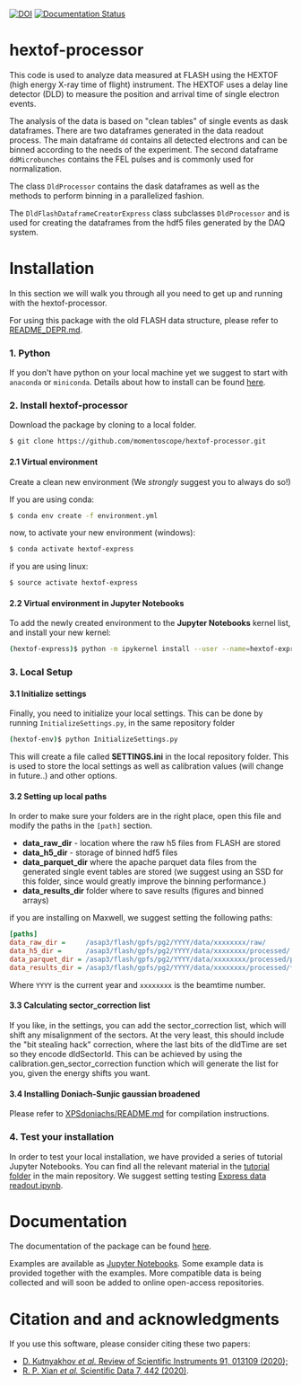 

[![DOI](https://zenodo.org/badge/DOI/10.5281/zenodo.4651325.svg)](https://doi.org/10.5281/zenodo.4651325) [![Documentation Status](https://readthedocs.org/projects/hextof-processor/badge/?version=latest)](https://hextof-processor.readthedocs.io/en/latest/?badge=latest)



# hextof-processor
This code is used to analyze data measured at FLASH using the HEXTOF (high 
energy X-ray time of flight) instrument. The HEXTOF uses a delay line detector 
(DLD) to measure the position and arrival time of single electron events.

The analysis of the data is based on "clean tables" of single events as dask dataframes. 
There are two dataframes generated in the data readout process. 
The main dataframe `dd` contains all detected electrons and can be binned according to the needs of the experiment. 
The second dataframe `ddMicrobunches` contains the FEL pulses and is commonly used for normalization.

The class `DldProcessor` contains the dask dataframes as well as the methods to perform binning in a parallelized fashion.

The `DldFlashDataframeCreatorExpress` class subclasses `DldProcessor` and is used for creating the dataframes from the hdf5 files generated by the DAQ system. 


# Installation

In this section we will walk you through all you need to get up and running with the hextof-processor.

For using this package with the old FLASH data structure, please refer to [README_DEPR.md](https://github.com/momentoscope/hextof-processor/blob/master/README_DEPR.md).

### 1. Python
If you don't have python on your local machine yet we suggest to start with `anaconda` or `miniconda`. 
Details about how to install can be found [here](https://docs.anaconda.com/anaconda/install/).

### 2. Install hextof-processor
Download the package by cloning to a local folder.

```bash
$ git clone https://github.com/momentoscope/hextof-processor.git
```
#### 2.1 Virtual environment
Create a clean new environment (We *strongly* suggest you to always do so!)

If you are using conda:
```bash
$ conda env create -f environment.yml
```
now, to activate your new environment (windows):
```bash
$ conda activate hextof-express
```
if you are using linux:
```bash
$ source activate hextof-express
```
#### 2.2 Virtual environment in Jupyter Notebooks

To add the newly created environment to the **Jupyter Notebooks** kernel list,
and install your new kernel:
```bash
(hextof-express)$ python -m ipykernel install --user --name=hextof-express
```
### 3. Local Setup
#### 3.1 Initialize settings

Finally, you need to initialize your local settings. This can be done by running 
`InitializeSettings.py`, in the same repository folder

```bash
(hextof-env)$ python InitializeSettings.py
```

This will create a file called **SETTINGS.ini** in the local repository folder. This is used to store the local settings as well as calibration values (will change in future..) and other options. 

#### 3.2 Setting up local paths
In order to make sure your folders are in the right place, open this file and modify the paths in the `[path]` section.
 * **data_raw_dir** - location where the raw h5 files from FLASH are stored
 * **data_h5_dir** - storage of binned hdf5 files
 * **data_parquet_dir** where the apache parquet data files from the generated single event tables are stored (we suggest using an SSD for this folder, since would greatly improve the binning performance.)
 * **data_results_dir** folder where to save results (figures and binned arrays)

if you are installing on Maxwell, we suggest setting the following paths:
```ini
[paths]
data_raw_dir =     /asap3/flash/gpfs/pg2/YYYY/data/xxxxxxxx/raw/
data_h5_dir =      /asap3/flash/gpfs/pg2/YYYY/data/xxxxxxxx/processed/
data_parquet_dir = /asap3/flash/gpfs/pg2/YYYY/data/xxxxxxxx/processed/parquet/
data_results_dir = /asap3/flash/gpfs/pg2/YYYY/data/xxxxxxxx/processed/*USER_NAME*/binned/
```
Where `YYYY` is the current year and `xxxxxxxx` is the beamtime number.

#### 3.3 Calculating sector_correction list
If you like, in the settings, you can add the sector_correction list, which will shift any misalignment of the sectors.
At the very least, this should include the "bit stealing hack" correction, where the last bits of the dldTime
are set so they encode dldSectorId. This can be achieved by using the calibration.gen_sector_correction function
which will generate the list for you, given the energy shifts you want.

#### 3.4 Installing Doniach-Sunjic gaussian broadened
Please refer to [XPSdoniachs/README.md](https://github.com/momentoscope/hextof-processor/blob/master/XPSdoniachs/README.md) for compilation instructions.

### 4. Test your installation
In order to test your local installation, we have provided a series of tutorial Jupyter Notebooks. 
You can find all the relevant material in the [tutorial folder](https://github.com/momentoscope/hextof-processor/tree/master/tutorial) in the main repository.
We suggest setting testing [Express data readout.ipynb](https://github.com/momentoscope/hextof-processor/blob/master/tutorial/Express%20data%20readout.ipynb).


# Documentation

The documentation of the package can be found [here](https://momentoscope.github.io/hextof-processor/).

Examples are available as [Jupyter Notebooks](https://github.com/momentoscope/hextof-processor/tree/master/tutorial).
Some example data is provided together with the examples. More compatible data is being collected and will soon be added to online open-access repositories.

# Citation and and acknowledgments 

If you use this software, please consider citing these two papers:
 * [D. Kutnyakhov *et al.* Review of Scientific Instruments 91, 013109 (2020);](https://aip.scitation.org/doi/full/10.1063/1.5118777)
 * [R. P. Xian *et al.* Scientific Data 7, 442 (2020)](https://www.nature.com/articles/s41597-020-00769-8).
